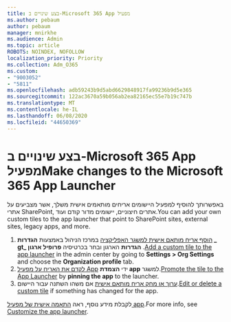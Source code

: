 ```yaml
---
title: בצע שינויים ב-Microsoft 365 App מפעיל
ms.author: pebaum
author: pebaum
manager: mnirkhe
ms.audience: Admin
ms.topic: article
ROBOTS: NOINDEX, NOFOLLOW
localization_priority: Priority
ms.collection: Adm_O365
ms.custom:
- "9003052"
- "5811"
ms.openlocfilehash: adb59243b9d5abd6629848917fa99236b9d5e365
ms.sourcegitcommit: 122ac3670a59b056ab2ea82165ec55e7b19c747b
ms.translationtype: MT
ms.contentlocale: he-IL
ms.lasthandoff: 06/08/2020
ms.locfileid: "44650369"
---
```

# <a name="make-changes-to-the-microsoft-365-app-launcher"></a><span data-ttu-id="1ffb8-102">בצע שינויים ב-Microsoft 365 App מפעיל</span><span class="sxs-lookup"><span data-stu-id="1ffb8-102">Make changes to the Microsoft 365 App Launcher</span></span>

<span data-ttu-id="1ffb8-103">באפשרותך להוסיף למפעיל היישומים אריחים מותאמים אישית משלך, אשר מצביעים על אתרי SharePoint, אתרים חיצוניים, יישומים מדור קודם ועוד.</span><span class="sxs-lookup"><span data-stu-id="1ffb8-103">You can add your own custom tiles to the app launcher that point to SharePoint sites, external sites, legacy apps, and more.</span></span>

1. <span data-ttu-id="1ffb8-104">[הוסף אריח מותאם אישית למשגר האפליקציה](https://docs.microsoft.com/microsoft-365/admin/manage/customize-the-app-launcher) במרכז הניהול באמצעות **הגדרות _ gt_ הגדרות** הארגון ובחר בכרטיסיה **פרופיל ארגון** .</span><span class="sxs-lookup"><span data-stu-id="1ffb8-104">[Add a custom tile to the app launcher](https://docs.microsoft.com/microsoft-365/admin/manage/customize-the-app-launcher) in the admin center by going to  **Settings > Org Settings**  and choose the  **Organization profile** tab.</span></span>
2. <span data-ttu-id="1ffb8-105">[לקדם את האריח על מפעיל App](https://docs.microsoft.com/microsoft-365/admin/manage/customize-the-app-launcher#promote-the-tile-to-app-launcher) ידי **הצמדת app** למשגר.</span><span class="sxs-lookup"><span data-stu-id="1ffb8-105">[Promote the tile to the App Launcher](https://docs.microsoft.com/microsoft-365/admin/manage/customize-the-app-launcher#promote-the-tile-to-app-launcher) by **pinning the app** to the launcher.</span></span>
3. <span data-ttu-id="1ffb8-106">[ערוך או מחק אריח מותאם אישית](https://docs.microsoft.com/microsoft-365/admin/manage/customize-the-app-launcher#edit-or-delete-a-custom-tile) אם משהו השתנה עבור היישום.</span><span class="sxs-lookup"><span data-stu-id="1ffb8-106">[Edit or delete a custom tile](https://docs.microsoft.com/microsoft-365/admin/manage/customize-the-app-launcher#edit-or-delete-a-custom-tile) if something has changed for the app.</span></span>

<span data-ttu-id="1ffb8-107">לקבלת מידע נוסף, ראה [התאמה אישית של מפעיל app](https://docs.microsoft.com/microsoft-365/admin/manage/customize-the-app-launcher).</span><span class="sxs-lookup"><span data-stu-id="1ffb8-107">For more info, see [Customize the app launcher](https://docs.microsoft.com/microsoft-365/admin/manage/customize-the-app-launcher).</span></span>
